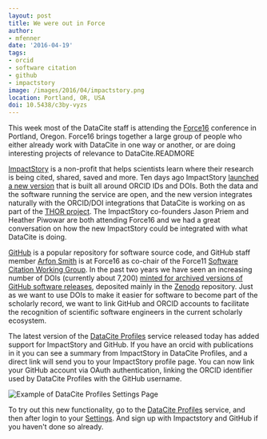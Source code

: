 ```yaml
---
layout: post
title: We were out in Force
author: 
- mfenner
date: '2016-04-19'
tags:
- orcid
- software citation
- github
- impactstory
image: /images/2016/04/impactstory.png
location: Portland, OR, USA
doi: 10.5438/c3by-vyzs
---
```

This week most of the DataCite staff is attending the [Force16](https://www.force11.org/meetings/force2016) conference in Portland, Oregon. Force16 brings together a large group of people who either already work with DataCite in one way or another, or are doing interesting projects of relevance to DataCite.READMORE

[ImpactStory](https://impactstory.org) is a non-profit that helps scientists learn where their research is being cited, shared, saved and more. Ten days ago ImpactStory [launched a new version](http://blog.impactstory.org/new-better-freer/) that is built all around ORCID IDs and DOIs. Both the data and the software running the service are open, and the new version integrates naturally with the ORCID/DOI integrations that DataCite is working on as part of the [THOR project](https://project-thor.eu/). The ImpactStory co-founders Jason Priem and Heather Piwowar are both attending Force16 and we had a great conversation on how the new ImpactStory could be integrated with what DataCite is doing.

[GitHub](https://github.com) is a popular repository for software source code, and GitHub staff member [Arfon Smith](https://github.com/arfon) is at Force16 as co-chair of the Force11 [Software Citation Working Group](https://www.force11.org/group/software-citation-working-group). In the past two years we have seen an increasing number of DOIs (currently about 7,200) [minted for archived versions of GitHub software releases](https://guides.github.com/activities/citable-code/), deposited mainly in the [Zenodo](https://zenodo.org/) repository. Just as we want to use DOIs to make it easier for software to become part of the scholarly record, we want to link GitHub and ORCID accounts to facilitate the recognition of scientific software engineers in the current scholarly ecosystem.

The latest version of the [DataCite Profiles](https://profiles.datacite.org) service released today has added support for ImpactStory and GitHub. If you have an orcid with publications in it you can see a summary from ImpactStory in DataCite Profiles, and a direct link will send you to your ImpactStory profile page. You can now link your GitHub account via OAuth authentication, linking the ORCID identifier used by DataCite Profiles with the GitHub username.

![Example of DataCite Profiles Settings Page](/images/2016/04/impactstory.png)

To try out this new functionality, go to the [DataCite Profiles](https://profiles.datacite.org) service, and then after login to your [Settings](https://profiles.datacite.org/users/me). And sign up with Impactstory and GitHub if you haven't done so already.
